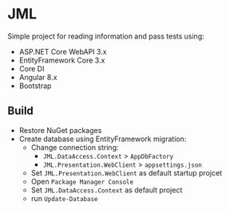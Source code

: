 # JML
Simple project for reading information and pass tests using:
 - ASP.NET Core WebAPI 3.x
 - EntityFramework Core 3.x
 - Core DI
 - Angular 8.x
 - Bootstrap
 
## Build 
- Restore NuGet packages 
- Create database using EntityFramework migration:
  - Change connection string:
    - `JML.DataAccess.Context` > `AppDbFactory`
    - `JML.Presentation.WebClient` > `appsettings.json`
  - Set `JML.Presentation.WebClient` as default startup projcet
  - Open `Package Manager Console`
  - Set `JML.DataAccess.Context` as default project
  - run `Update-Database`
 
